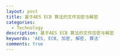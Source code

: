 ```yaml
---
layout: post
title: 基于AES ECB 算法的文件加密与解密
categories:
  - Technology
description: 基于AES ECB 算法的文件加密与解密
keywords: 'AES, ECB, 加密, 解密, 算法'
comments: true
---
```


